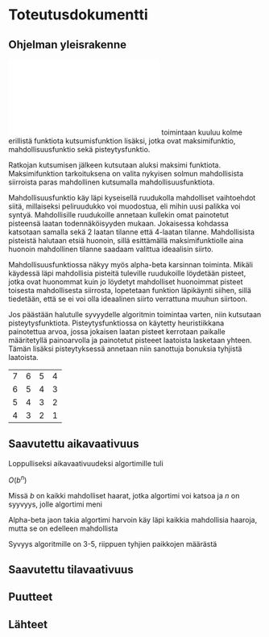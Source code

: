 # Toteutusdokumentti

## Ohjelman yleisrakenne

![Ratkojan](src/ratkoja/ratkoja.py) toimintaan kuuluu kolme erillistä funktiota kutsumisfunktion lisäksi, jotka ovat maksimifunktio, mahdollisuusfunktio
sekä pisteytysfunktio.

Ratkojan kutsumisen jälkeen kutsutaan aluksi maksimi funktiota. Maksimifunktion tarkoituksena on valita nykyisen solmun mahdollisista siirroista
paras mahdollinen kutsumalla mahdollisuusfunktiota.

Mahdollisuusfunktio käy läpi kyseisellä ruudukolla mahdolliset vaihtoehdot siitä, millaiseksi peliruudukko voi muodostua, eli mihin uusi palikka voi syntyä.
Mahdollisille ruudukoille annetaan kullekin omat painotetut pisteensä laatan todennäköisyyden mukaan. Jokaisessa kohdassa katsotaan samalla sekä 2 laatan 
tilanne että 4-laatan tilanne. Mahdollisista pisteistä halutaan etsiä huonoin, sillä esittämällä maksimifunktiolle aina huonoin mahdollinen tilanne
saadaam valittua ideaalisin siirto.

Mahdollisuusfunktiossa näkyy myös alpha-beta karsinnan toiminta. Mikäli käydessä läpi mahdollisia pisteitä tuleville ruudukoille löydetään pisteet, jotka ovat
huonommat kuin jo löydetyt mahdolliset huonoimmat pisteet toisesta mahdollisesta siirrosta, lopetetaan funktion läpikäynti siihen, sillä tiedetään, että
se ei voi olla ideaalinen siirto verrattuna muuhun siirtoon.

Jos päästään halutulle syvyydelle algoritmin toimintaa varten, niin kutsutaan pisteytysfunktiota. Pisteytysfunktiossa on käytetty heuristiikkana painotettua
arvoa, jossa jokaisen laatan pisteet kerrotaan paikalle määritetyllä painoarvolla ja painotetut pisteeet laatoista lasketaan yhteen. Tämän lisäksi 
pisteytyksessä annetaan niin sanottuja bonuksia tyhjistä laatoista.

|||||
|:-:|:-:|:-:|:-:|
|7|6|5|4|
|6|5|4|3|
|5|4|3|2|
|4|3|2|1|

## Saavutettu aikavaativuus

Loppulliseksi aikavaativuudeksi algortimille tuli

$O(b^n)$

Missä _b_ on kaikki mahdolliset haarat, jotka algortimi voi katsoa ja _n_ on syyvyys, jolle algortimi meni

Alpha-beta jaon takia algortimi harvoin käy läpi kaikkia mahdollisia haaroja, mutta se on edelleen mahdollista

Syvyys algoritmille on 3-5, riippuen tyhjien paikkojen määrästä

## Saavutettu tilavaativuus

## Puutteet 

## Lähteet



